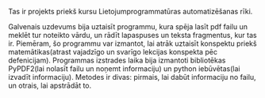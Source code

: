 Tas ir projekts priekš kursu Lietojumprogrammatūras automatizēšanas rīki.

Galvenais uzdevums bija uztaisīt programmu, kura spēja lasīt pdf failu un meklēt tur noteikto vārdu, un rādīt lapaspuses un teksta fragmentus, kur tas ir.
Piemēram, šo programmu var izmantot, lai atrāk uztaisīt konspektu priekš matemātikas(atrast vajadzīgo un svarīgo lekcijas konspekta pēc defenicijam).
Programmas izstrades laika bija izmantoti bibliotēkas PyPDF2(lai nolasīt failu un noņemt informaciju) un python iebūvētas(lai izvadīt informaciju).
Metodes ir divas: pirmais, lai dabūt informaciju no failu, un otrais, lai apstrādāt to.
